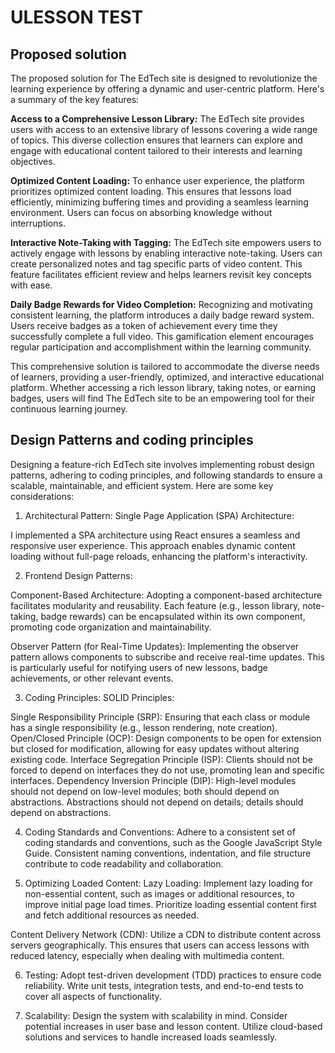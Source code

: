 # ULESSON TEST

## Proposed solution
The proposed solution for The EdTech site is designed to revolutionize the learning experience by offering a dynamic and user-centric platform. Here's a summary of the key features:

**Access to a Comprehensive Lesson Library:**
The EdTech site provides users with access to an extensive library of lessons covering a wide range of topics. This diverse collection ensures that learners can explore and engage with educational content tailored to their interests and learning objectives.

**Optimized Content Loading:**
To enhance user experience, the platform prioritizes optimized content loading. This ensures that lessons load efficiently, minimizing buffering times and providing a seamless learning environment. Users can focus on absorbing knowledge without interruptions.

**Interactive Note-Taking with Tagging:**
The EdTech site empowers users to actively engage with lessons by enabling interactive note-taking. Users can create personalized notes and tag specific parts of video content. This feature facilitates efficient review and helps learners revisit key concepts with ease.

**Daily Badge Rewards for Video Completion:**
Recognizing and motivating consistent learning, the platform introduces a daily badge reward system. Users receive badges as a token of achievement every time they successfully complete a full video. This gamification element encourages regular participation and accomplishment within the learning community.

This comprehensive solution is tailored to accommodate the diverse needs of learners, providing a user-friendly, optimized, and interactive educational platform. Whether accessing a rich lesson library, taking notes, or earning badges, users will find The EdTech site to be an empowering tool for their continuous learning journey.

## Design Patterns and coding principles

Designing a feature-rich EdTech site involves implementing robust design patterns, adhering to coding principles, and following standards to ensure a scalable, maintainable, and efficient system. Here are some key considerations:

1. Architectural Pattern:
Single Page Application (SPA) Architecture:

I implemented a SPA architecture using React ensures a seamless and responsive user experience. This approach enables dynamic content loading without full-page reloads, enhancing the platform's interactivity.

2. Frontend Design Patterns:

Component-Based Architecture:
Adopting a component-based architecture facilitates modularity and reusability. Each feature (e.g., lesson library, note-taking, badge rewards) can be encapsulated within its own component, promoting code organization and maintainability.

Observer Pattern (for Real-Time Updates):
Implementing the observer pattern allows components to subscribe and receive real-time updates. This is particularly useful for notifying users of new lessons, badge achievements, or other relevant events.

3. Coding Principles:
SOLID Principles:

Single Responsibility Principle (SRP): Ensuring that each class or module has a single responsibility (e.g., lesson rendering, note creation).
Open/Closed Principle (OCP): Design components to be open for extension but closed for modification, allowing for easy updates without altering existing code.
Interface Segregation Principle (ISP): Clients should not be forced to depend on interfaces they do not use, promoting lean and specific interfaces.
Dependency Inversion Principle (DIP): High-level modules should not depend on low-level modules; both should depend on abstractions. Abstractions should not depend on details; details should depend on abstractions.

4. Coding Standards and Conventions:
Adhere to a consistent set of coding standards and conventions, such as the Google JavaScript Style Guide. Consistent naming conventions, indentation, and file structure contribute to code readability and collaboration.

5. Optimizing Loaded Content:
Lazy Loading:
Implement lazy loading for non-essential content, such as images or additional resources, to improve initial page load times. Prioritize loading essential content first and fetch additional resources as needed.

Content Delivery Network (CDN):
Utilize a CDN to distribute content across servers geographically. This ensures that users can access lessons with reduced latency, especially when dealing with multimedia content.

6. Testing:
Adopt test-driven development (TDD) practices to ensure code reliability. Write unit tests, integration tests, and end-to-end tests to cover all aspects of functionality.

7. Scalability:
Design the system with scalability in mind. Consider potential increases in user base and lesson content. Utilize cloud-based solutions and services to handle increased loads seamlessly.
